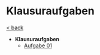# Klausuraufgaben

[< back](../B-REE-ET1.md)

- __Klausuraufgaben__
  - [Aufgabe 01](./Aufgabe_01/README.md)
